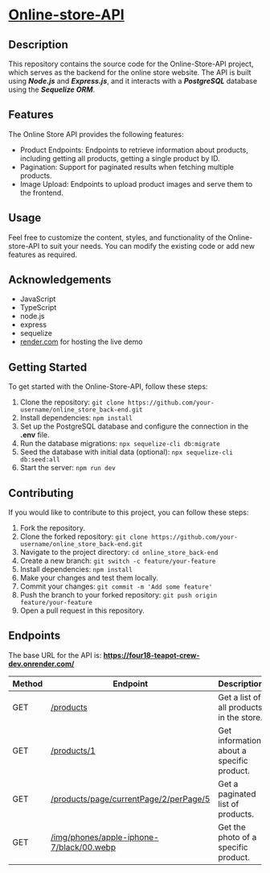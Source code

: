# [Online-store-API](https://four18-teapot-crew-dev.onrender.com/)

## Description

This repository contains the source code for the Online-Store-API project, which serves as the backend for the online store website. The API is built using **_Node.js_** and **_Express.js_**, and it interacts with a **_PostgreSQL_** database using the **_Sequelize ORM_**.

## Features

The Online Store API provides the following features:

- Product Endpoints: Endpoints to retrieve information about products, including getting all products, getting a single product by ID.
- Pagination: Support for paginated results when fetching multiple products.
- Image Upload: Endpoints to upload product images and serve them to the frontend.

## Usage

Feel free to customize the content, styles, and functionality of the Online-store-API to suit your needs. You can modify the existing code or add new features as required.

## Acknowledgements

- JavaScript
- TypeScript
- node.js
- express
- sequelize
- [render.com](https://render.com/) for hosting the live demo

## Getting Started

To get started with the Online-Store-API, follow these steps:

1. Clone the repository: `git clone https://github.com/your-username/online_store_back-end.git`
2. Install dependencies: `npm install`
3. Set up the PostgreSQL database and configure the connection in the **.env** file.
4. Run the database migrations: `npx sequelize-cli db:migrate`
5. Seed the database with initial data (optional): `npx sequelize-cli db:seed:all`
6. Start the server: `npm run dev`

## Contributing

If you would like to contribute to this project, you can follow these steps:

1. Fork the repository.
2. Clone the forked repository: `git clone https://github.com/your-username/online_store_back-end.git`
3. Navigate to the project directory: `cd online_store_back-end`
4. Create a new branch: `git switch -c feature/your-feature`
5. Install dependencies: `npm install`
6. Make your changes and test them locally.
7. Commit your changes: `git commit -m 'Add some feature'`
8. Push the branch to your forked repository: `git push origin feature/your-feature`
9. Open a pull request in this repository.

## Endpoints

The base URL for the API is: **https://four18-teapot-crew-dev.onrender.com/**

| Method | Endpoint                                                                                                                         | Description                               |
| ------ | -------------------------------------------------------------------------------------------------------------------------------- | ----------------------------------------- |
| GET    | [/products](https://four18-teapot-crew-dev.onrender.com/products)                                                                | Get a list of all products in the store.  |
| GET    | [/products/1](https://four18-teapot-crew-dev.onrender.com/products/1)                                                            | Get information about a specific product. |
| GET    | [/products/page/currentPage/2/perPage/5](https://four18-teapot-crew-dev.onrender.com/products/page/currentPage/2/perPage/5)                                              | Get a paginated list of products.         |
| GET    | [/img/phones/apple-iphone-7/black/00.webp](https://four18-teapot-crew-dev.onrender.com/img/phones/apple-iphone-7/black/00.webp5) | Get the photo of a specific product.      |
